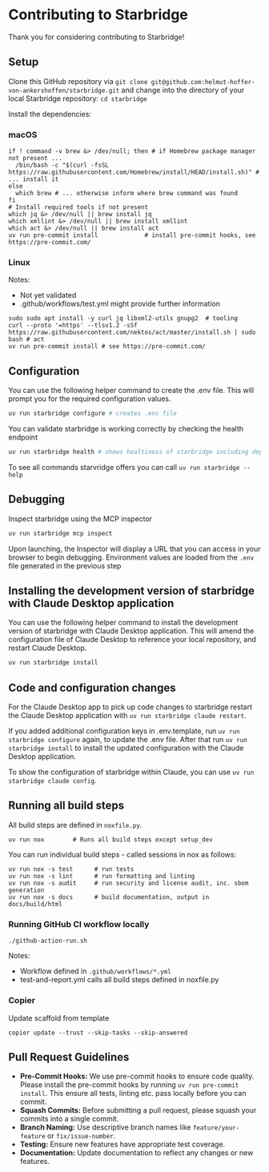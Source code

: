 # Contributing to Starbridge

Thank you for considering contributing to Starbridge!

## Setup

Clone this GitHub repository via ```git clone git@github.com:helmut-hoffer-von-ankershoffen/starbridge.git``` and change into the directory of your local Starbridge repository: ```cd starbridge```

Install the dependencies:

### macOS

```shell
if ! command -v brew &> /dev/null; then # if Homebrew package manager not present ...
  /bin/bash -c "$(curl -fsSL https://raw.githubusercontent.com/Homebrew/install/HEAD/install.sh)" # ... install it
else
  which brew # ... otherwise inform where brew command was found
fi
# Install required tools if not present
which jq &> /dev/null || brew install jq
which xmllint &> /dev/null || brew install xmllint
which act &> /dev/null || brew install act
uv run pre-commit install             # install pre-commit hooks, see https://pre-commit.com/
```

### Linux

Notes:

- Not yet validated
- .github/workflows/test.yml might provide further information

```shell
sudo sudo apt install -y curl jq libxml2-utils gnupg2  # tooling
curl --proto '=https' --tlsv1.2 -sSf https://raw.githubusercontent.com/nektos/act/master/install.sh | sudo bash # act
uv run pre-commit install # see https://pre-commit.com/
```

## Configuration

You can use the following helper command to create the .env file. This will prompt you for the required configuration values.

```bash
uv run starbridge configure # creates .env file
```

You can validate starbridge is working correctly by checking the health endpoint

```bash
uv run starbridge health # shows healtiness of starbridge including dependencies
```

To see all commands starvridge offers you can call ```uv run starbridge --help```

## Debugging

Inspect starbridge using the MCP inspector

```bash
uv run starbridge mcp inspect
```

Upon launching, the Inspector will display a URL that you can access in your browser to begin debugging. Environment values are loaded from the ```.env``` file generated in the previous step

## Installing the development version of starbridge with Claude Desktop application

You can use the following helper command to install the development version of starbridge with Claude Desktop application. This will amend the configuration file of Claude Desktop to reference your local repository, and restart Claude Desktop.

```bash
uv run starbridge install
```

## Code and configuration changes

For the Claude Desktop app to pick up code changes to starbridge restart the Claude Desktop application with ```uv run starbridge claude restart```.

If you added additional configuration keys in .env.template, run ```uv run starbridge configure``` again, to update the .env file. After that run ```uv run starbridge install``` to install the updated configuration with the Claude Desktop application.

To show the configuration of starbridge within Claude, you can use ```uv run starbridge claude config```.

## Running all build steps

All build steps are defined in `noxfile.py`.

```shell
uv run nox        # Runs all build steps except setup_dev
```

You can run individual build steps - called sessions in nox as follows:

```shell
uv run nox -s test      # run tests
uv run nox -s lint      # run formatting and linting
uv run nox -s audit     # run security and license audit, inc. sbom generation
uv run nox -s docs      # build documentation, output in docs/build/html
```

### Running GitHub CI workflow locally

```shell
./github-action-run.sh
```

Notes:

- Workflow defined in `.github/workflows/*.yml`
- test-and-report.yml calls all build steps defined in noxfile.py


### Copier

Update scaffold from template

```shell
copier update --trust --skip-tasks --skip-answered
```

## Pull Request Guidelines

- **Pre-Commit Hooks:** We use pre-commit hooks to ensure code quality. Please install the pre-commit hooks by running `uv run pre-commit install`. This ensure all tests, linting etc. pass locally before you can commit.
- **Squash Commits:** Before submitting a pull request, please squash your commits into a single commit.
- **Branch Naming:** Use descriptive branch names like `feature/your-feature` or `fix/issue-number`.
- **Testing:** Ensure new features have appropriate test coverage.
- **Documentation:** Update documentation to reflect any changes or new features.
